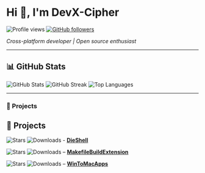 # Hi 👋, I'm DevX-Cipher

<img src="https://komarev.com/ghpvc/?username=DevX-Cipher&label=Profile%20views&color=0e75b6&style=flat" alt="Profile views" />

<a href="https://github.com/DevX-Cipher" target="_blank" rel="noreferrer">
  <img alt="GitHub followers" src="https://img.shields.io/github/followers/DevX-Cipher?style=social" />
</a>

*Cross-platform developer | Open source enthusiast*

---

## 📊 GitHub Stats

<img src="https://github-readme-stats.vercel.app/api?username=DevX-Cipher&show_icons=true&theme=radical&hide_title=true" alt="GitHub Stats" />

<img src="https://github-readme-streak-stats.herokuapp.com/?user=DevX-Cipher&theme=radical" alt="GitHub Streak" />

<img src="https://github-readme-stats.vercel.app/api/top-langs?username=DevX-Cipher&show_icons=true&theme=radical&layout=compact" alt="Top Languages" />

---

### 🚀 Projects

## 🚀 Projects

 
  ![Stars](https://img.shields.io/github/stars/DevX-Cipher/DieShell.svg)
  ![Downloads](https://img.shields.io/github/downloads/DevX-Cipher/DieShell/total.svg) - [**DieShell**](https://github.com/DevX-Cipher/DieShell) 


  ![Stars](https://img.shields.io/github/stars/DevX-Cipher/MakefileBuildExtension.svg)
  ![Downloads](https://img.shields.io/github/downloads/DevX-Cipher/MakefileBuildExtension/total.svg) –  [**MakefileBuildExtension**](https://github.com/DevX-Cipher/MakefileBuildExtension)  


  ![Stars](https://img.shields.io/github/stars/DevX-Cipher/WinToMacApps.svg)
  ![Downloads](https://img.shields.io/github/downloads/DevX-Cipher/WinToMacApps/total.svg) –  [**WinToMacApps**](https://github.com/DevX-Cipher/WinToMacApps)  
